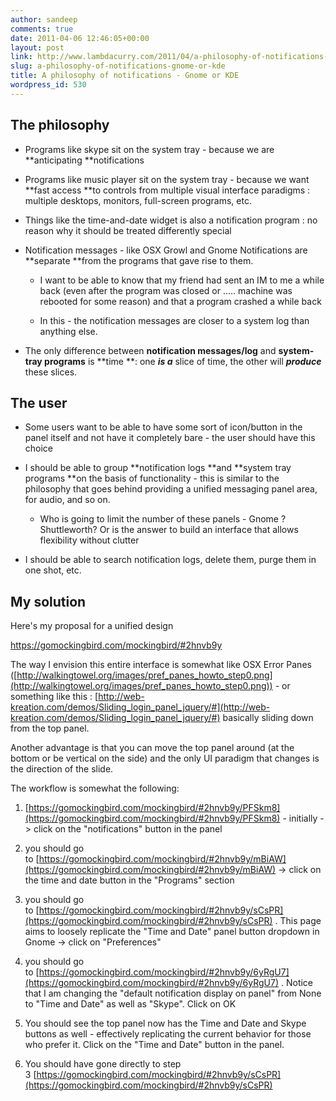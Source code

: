 ```yaml
---
author: sandeep
comments: true
date: 2011-04-06 12:46:05+00:00
layout: post
link: http://www.lambdacurry.com/2011/04/a-philosophy-of-notifications-gnome-or-kde/
slug: a-philosophy-of-notifications-gnome-or-kde
title: A philosophy of notifications - Gnome or KDE
wordpress_id: 530
---
```


## The philosophy





	
  * Programs like skype sit on the system tray - because we are **anticipating **notifications

	
  * Programs like music player sit on the system tray - because we want **fast access **to controls from multiple visual interface paradigms : multiple desktops, monitors, full-screen programs, etc.

	
  * Things like the time-and-date widget is also a notification program : no reason why it should be treated differently special

	
  * Notification messages - like OSX Growl and Gnome Notifications are **separate **from the programs that gave rise to them.

	
    * I want to be able to know that my friend had sent an IM to me a while back (even after the program was closed or ..... machine was rebooted for some reason) and that a program crashed a while back

	
    * In this - the notification messages are closer to a system log than anything else.




	
  * The only difference between **notification messages/log** and **system-tray programs** is **time **: one _**is a**_ slice of time, the other will _**produce**_ these slices.




## The user





	
  * Some users want to be able to have some sort of icon/button in the panel itself and not have it completely bare - the user should have this choice



	
  * I should be able to group **notification logs **and **system tray programs **on the basis of functionality - this is similar to the philosophy that goes behind providing a unified messaging panel area, for audio, and so on.

	
    * Who is going to limit the number of these panels - Gnome ? Shuttleworth? Or is the answer to build an interface that allows flexibility without clutter






	
  * I should be able to search notification logs, delete them, purge them in one shot, etc.




## My solution


Here's my proposal for a unified design

https://gomockingbird.com/mockingbird/#2hnvb9y

The way I envision this entire interface is somewhat like OSX Error Panes ([http://walkingtowel.org/images/pref_panes_howto_step0.png](http://walkingtowel.org/images/pref_panes_howto_step0.png)) - or something like this : [http://web-kreation.com/demos/Sliding_login_panel_jquery/#](http://web-kreation.com/demos/Sliding_login_panel_jquery/#) basically sliding down from the top panel.

Another advantage is that you can move the top panel around (at the bottom or be vertical on the side) and the only UI paradigm that changes is the direction of the slide.

The workflow is somewhat the following:



	
  1. [https://gomockingbird.com/mockingbird/#2hnvb9y/PFSkm8](https://gomockingbird.com/mockingbird/#2hnvb9y/PFSkm8) - initially -> click on the "notifications" button in the panel

	
  2. you should go to [https://gomockingbird.com/mockingbird/#2hnvb9y/mBiAW](https://gomockingbird.com/mockingbird/#2hnvb9y/mBiAW) -> click on the time and date button in the "Programs" section

	
  3. you should go to [https://gomockingbird.com/mockingbird/#2hnvb9y/sCsPR](https://gomockingbird.com/mockingbird/#2hnvb9y/sCsPR) . This page aims to loosely replicate the "Time and Date" panel button dropdown in Gnome -> click on "Preferences"

	
  4. you should go to [https://gomockingbird.com/mockingbird/#2hnvb9y/6yRgU7](https://gomockingbird.com/mockingbird/#2hnvb9y/6yRgU7) . Notice that I am changing the "default notification display on panel" from None to "Time and Date" as well as "Skype". Click on OK

	
  5. You should see the top panel now has the Time and Date and Skype buttons as well - effectively replicating the current behavior for those who prefer it. Click on the "Time and Date" button in the panel.

	
  6. You should have gone directly to step 3 [https://gomockingbird.com/mockingbird/#2hnvb9y/sCsPR](https://gomockingbird.com/mockingbird/#2hnvb9y/sCsPR)



